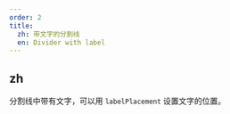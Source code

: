 ```yaml
---
order: 2
title: 
  zh: 带文字的分割线
  en: Divider with label
---
```


## zh

分割线中带有文字，可以用 `labelPlacement` 设置文字的位置。
